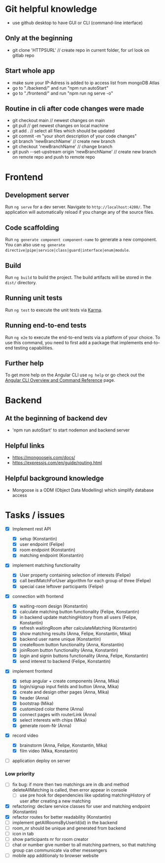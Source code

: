 # Git helpful knowledge
- use github desktop to have GUI or CLI (command-line interface)

## Only at the beginning
- git clone 'HTTPSURL' // create repo in current folder, for url look on gitlab repo

## Start whole app
- make sure your IP-Adress is added to ip access list from mongoDB Atlas
- go to "./backend/" and run "npm run autoStart"
- go to "./frontend/" and run "npm run ng serve -o"

## Routine in cli after code changes were made
- git checkout main // newest changes on main
- git pull // get newest changes on local machine
- git add . // select all files which should be updated
- git commit -m "your short description of your code changes"
- git branch 'newBranchName' // create new branch
- git checkout 'newBranchName' // change branch
- git push --set-upstream origin 'newBranchName' // create new branch on remote repo and push to remote repo

# Frontend

## Development server

Run `ng serve` for a dev server. Navigate to `http://localhost:4200/`. The application will automatically reload if you change any of the source files.

## Code scaffolding

Run `ng generate component component-name` to generate a new component. You can also use `ng generate directive|pipe|service|class|guard|interface|enum|module`.

## Build

Run `ng build` to build the project. The build artifacts will be stored in the `dist/` directory.

## Running unit tests

Run `ng test` to execute the unit tests via [Karma](https://karma-runner.github.io).

## Running end-to-end tests

Run `ng e2e` to execute the end-to-end tests via a platform of your choice. To use this command, you need to first add a package that implements end-to-end testing capabilities.

## Further help

To get more help on the Angular CLI use `ng help` or go check out the [Angular CLI Overview and Command Reference](https://angular.io/cli) page.

# Backend
## At the beginning of backend dev
- 'npm run autoStart' to start nodemon and backend server

## Helpful links
- https://mongoosejs.com/docs/
- https://expressjs.com/en/guide/routing.html

## Helpful background knowledge
- Mongoose is a ODM (Object Data Modelling) which simplify database access

# Tasks / issues
- [x] Implement rest API 
    - [x] setup (Konstantin)
    - [x] user endpoint (Felipe)
    - [x] room endpoint (Konstantin)
    - [x] matching endpoint (Konstantin)
- [x] implement matching functionality
    - [x] User property containing selection of interests (Felipe)
    - [x] call bestMatchForUser algorithm for each group of three (Felipe)
    - [x] special case leftover participants (Felipe)
- [x] connection with frontend
    - [x] waiting-room design (Konstantin)
    - [x] calculate matching button functionality (Felipe, Konstantin)
    - [x] in backend update matchingHistory from all users (Felipe, Konstantin)
    - [x] refresh waitingRoom after calculateMatching (Konstantin)
    - [x] show matching results (Anna, Felipe, Konstantin, Mika)
    - [x] backend user name unique (Konstantin)
    - [x] createRoom button functionality (Anna, Konstantin)
    - [x] joinRoom button functionality (Anna, Konstantin)
    - [x] login and signin buttons functionality (Anna, Felipe, Konstantin)
    - [x] send interest to backend (Felipe, Konstantin)
- [x] implement frontend
    - [x] setup angular + create components (Anna, Mika)
    - [x] login/signup input fields and button (Anna, Mika)
    - [x] create and design other pages (Anna, Mika)
    - [x] header (Anna)
    - [x] bootstrap (Mika)
    - [x] customized color theme (Anna)
    - [x] connect pages with routerLink (Anna)
    - [x] select interests with chips (Mika)
    - [x] generate room-Nr (Anna)
- [x] record video
    - [x] brainstorm (Anna, Felipe, Konstantin, Mika)
    - [x] film video (Mika, Konstantin)
- [ ] application deploy on server


### Low priority
- [ ] fix bug: if more then two matchings are in db and method deleteAllMatching is called, then error appear in console 
    - [ ] use pre hook for dependencies like updating matchingHistory of user after creating a new matching
- [x] refactoring: declare service classes for user and matching endpoint (Konstantin)
- [x] refactor routes for better readability (Konstantin)
- [ ] implement getAllRoomsByUserId(id) in the backend
- [ ] room_nr should be unique and generated from backend
- [ ] icon in tab
- [ ] show participants nr for room creator
- [ ] chat or number give number to all matching partners, so that matching group can communicate via other messengers
- [ ] mobile app additionaly to browser website
